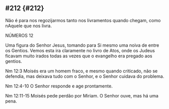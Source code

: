 ## #212 {#212}

Não é para nos regozijarmos tanto nos livramentos quando chegam, como nAquele que nos livra.

NÚMEROS 12

Uma figura do Senhor Jesus, tomando para Si mesmo uma noiva de entre os Gentios. Vemos esta ira claramente no livro de Atos, onde os Judeus ficavam muito irados todas as vezes que o evangelho era pregado aos gentios.

Nm 12:3 Moisés era um homem fraco, e mesmo quando criticado, não se defendia, mas deixava tudo com o Senhor, e o Senhor cuidava do problema.

Nm 12:4-10 O Senhor responde e age prontamente.

Nm 12:11-15 Moisés pede perdão por Miriam. O Senhor ouve, mas há uma pena.